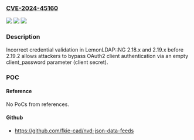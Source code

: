 ### [CVE-2024-45160](https://cve.mitre.org/cgi-bin/cvename.cgi?name=CVE-2024-45160)
![](https://img.shields.io/static/v1?label=Product&message=n%2Fa&color=blue)
![](https://img.shields.io/static/v1?label=Version&message=n%2Fa&color=blue)
![](https://img.shields.io/static/v1?label=Vulnerability&message=n%2Fa&color=brighgreen)

### Description

Incorrect credential validation in LemonLDAP::NG 2.18.x and 2.19.x before 2.19.2 allows attackers to bypass OAuth2 client authentication via an empty client_password parameter (client secret).

### POC

#### Reference
No PoCs from references.

#### Github
- https://github.com/fkie-cad/nvd-json-data-feeds

